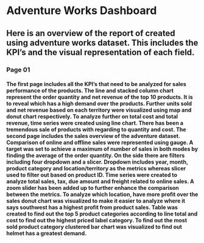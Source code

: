 # Adventure Works Dashboard

## Here is an overview of the report of created using adventure works dataset. This includes the KPI’s and the visual representation of each field.



### Page 01
#### The first page includes all the KPI’s that need to be analyzed for sales performance of the products. The line and stacked column chart represent the order quantity and net revenue of the top 10 products. It is to reveal which has a high demand over the products. Further units sold and net revenue based on each territory were visualized using map and donut chart respectively. To analyze further on total cost and total revenue, time series were created using line chart. There has been a tremendous sale of products with regarding to quantity and cost. The second page includes the sales overview of the adventure dataset. Comparison of online and offline sales were represented using gauge. A target was set to achieve a maximum of number of sales in both modes by finding the average of the order quantity. On the side there are filters including four dropdown and a slicer. Dropdown includes year, month, product category and location/territory as the metrics whereas slicer used to filter out based on product ID. Time series were created to analyze total sales, tax, due amount and freight related to online sales. A zoom slider has been added up to further enhance the comparison between the metrics. To analyze which location, have more profit over the sales donut chart was visualized to make it easier to analyze where it says southwest has a highest profit from product sales. Table was created to find out the top 5 product categories according to line total and cost to find out the highest priced label category. To find out the most sold product category clustered bar chart was visualized to find out helmet has a greatest demand.
